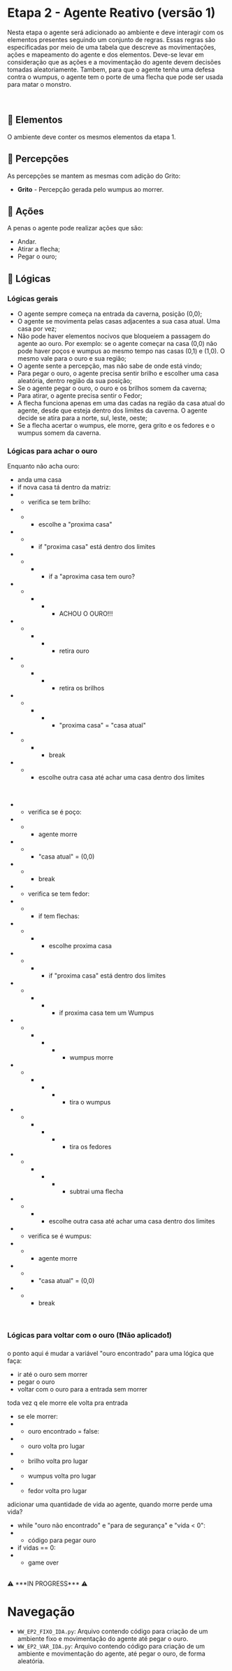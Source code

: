 # Etapa 2 - Agente Reativo (versão 1)
Nesta etapa o agente será adicionado ao ambiente e deve interagir com os elementos presentes seguindo um conjunto de regras. Essas regras são especificadas por meio de uma tabela que descreve as movimentações, ações e mapeamento do agente e dos elementos. Deve-se levar em consideração que as ações e a movimentação do agente devem decisões tomadas aleatoriamente. Tambem, para que o agente tenha uma defesa contra o wumpus, o agente tem o porte de uma flecha que pode ser usada para matar o monstro.

<br>

## 💠 Elementos
O ambiente deve conter os mesmos elementos da etapa 1.

## 💠 Percepções
As percepções se mantem as mesmas com adição do Grito:
- **Grito** - Percepção gerada pelo wumpus ao morrer.

## 💠 Ações
A penas o agente pode realizar ações que são:
- Andar.
- Atirar a flecha;
- Pegar o ouro;

## 💠 Lógicas
### Lógicas gerais
- O agente sempre começa na entrada da caverna, posição (0,0);
- O agente se movimenta pelas casas adjacentes a sua casa atual. Uma casa por vez;
- Não pode haver elementos nocivos que bloqueiem a passagem do agente ao ouro. Por exemplo: se o agente começar na casa (0,0) não pode haver poços e wumpus ao mesmo tempo nas casas (0,1) e (1,0). O mesmo vale para o ouro e sua região;
- O agente sente a percepção, mas não sabe de onde está vindo;
- Para pegar o ouro, o agente precisa sentir brilho e escolher uma casa aleatória, dentro região da sua posição;
- Se o agente pegar o ouro, o ouro e os brilhos somem da caverna; 
- Para atirar, o agente precisa sentir o Fedor;
- A flecha funciona apenas em uma das cadas na região da casa atual do agente, desde que esteja dentro dos limites da caverna. O agente decide se atira para a norte, sul, leste, oeste;
- Se a flecha acertar o wumpus, ele morre, gera grito e os fedores e o wumpus somem da caverna.

### Lógicas para achar o ouro
Enquanto não acha ouro:
- anda uma casa
- if nova casa tá dentro da matriz:
- - verifica se tem brilho:
- - - escolhe a "proxima casa"
- - - if "proxima casa" está dentro dos limites
- - - - if a "aproxima casa tem ouro?
- - - - - ACHOU O OURO!!!
- - - - - retira ouro
- - - - - retira os brilhos	
- - - - - "proxima casa" = "casa atual"
- - - - break
- - - escolhe outra casa até achar uma casa dentro dos limites
<br>

- - verifica se é poço:
- - - agente morre
- - - "casa atual" = (0,0)
- - - break

- - verifica se tem fedor:
- - - if tem flechas:
- - - - escolhe proxima casa
- - - - if "proxima casa" está dentro dos limites
- - - - - if proxima casa tem um Wumpus
- - - - - - wumpus morre
- - - - - - tira o wumpus
- - - - - - tira os fedores
- - - - - - subtrai uma flecha
- - - - escolhe outra casa até achar uma casa dentro dos limites
- - verifica se é wumpus:
- - - agente morre
- - - "casa atual" = (0,0)
- - - break
<br>

### Lógicas para voltar com o ouro (❗Não aplicado❗)
o ponto aqui é mudar a variável "ouro encontrado" para uma lógica que faça:
- ir até o ouro sem morrer
- pegar o ouro
- voltar com o ouro para a entrada sem morrer

toda vez q ele morre ele volta pra entrada
- se ele morrer:
- - ouro encontrado = false:
- - ouro volta pro lugar
- - brilho volta pro lugar
- - wumpus volta pro lugar
- - fedor volta pro lugar

adicionar uma quantidade de vida ao agente, quando morre perde uma vida?
- while "ouro não encontrado" e "para de segurança" e "vida < 0":
- - código para pegar ouro
- if vidas == 0:
- - game over
<br>
⚠ ***IN PROGRESS*** ⚠

<br>

# Navegação
* `WW_EP2_FIXO_IDA.py`: Arquivo contendo código para criação de um ambiente fixo e movimentação do agente até pegar o ouro.
* `WW_EP2_VAR_IDA.py`: Arquivo contendo código para criação de um ambiente e movimentação do agente, até pegar o ouro, de forma aleatória.
